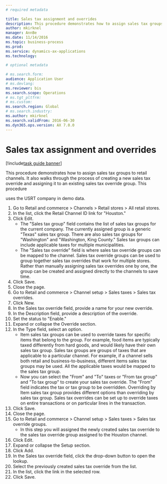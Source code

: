 ```yaml
--- 
# required metadata 
 
title: Sales tax assignment and overrides
description: This procedure demonstrates how to assign sales tax groups to retail channels. 
author: mkirknel
manager: AnnBe 
ms.date: 11/14/2016
ms.topic: business-process 
ms.prod:  
ms.service: dynamics-ax-applications 
ms.technology:  
 
# optional metadata 
 
# ms.search.form:   
audience: Application User 
# ms.devlang:  
ms.reviewer: bis
ms.search.scope: Operations 
# ms.tgt_pltfrm:  
# ms.custom:  
ms.search.region: Global
# ms.search.industry: 
ms.author: mkirknel
ms.search.validFrom: 2016-06-30 
ms.dyn365.ops.version: AX 7.0.0 
---
```

# Sales tax assignment and overrides

[!include[task guide banner](../../includes/task-guide-banner.md)]

This procedure demonstrates how to assign sales tax groups to retail channels. It also walks through the process of creating a new sales tax override and assigning it to an existing sales tax override group. This procedure

uses the USRT company in demo data.

1. Go to Retail and commerce > Channels > Retail stores > All retail stores.
2. In the list, click the Retail Channel ID link for "Houston."
3. Click Edit.
    * The "Sales tax group" field contains the list of sales tax groups for the current company. The currently assigned group is a generic "Texas" sales tax group. There are also sales tax groups for "Washington" and "Washington, King County." Sales tax groups can include applicable taxes for multiple municipalities.  
    * The "Sales tax override" field is where sales tax override groups can be mapped to the channel. Sales tax override groups can be used to group together sales tax overrides that work for multiple stores. Rather than manually assigning sales tax overrides one by one, the group can be created and assigned directly to the channels to save time.  
4. Click Save.
5. Close the page.
6. Go to Retail and commerce > Channel setup > Sales taxes > Sales tax overrides.
7. Click New.
8. In the Sales tax override field, provide a name for your new override.
9. In the Description field, provide a description of the override.
10. Set the status to "Enable."
11. Expand or collapse the Override section.
12. In the Type field, select an option.
    * Item sales tax groups can be used to override taxes for specific items that belong to the group. For example, food items are typically taxed differently from hard goods, and would likely have their own sales tax group.     Sales tax groups are groups of taxes that are applicable to a particular channel. For example, if a channel sells both retail and business-to-business, different items sales tax groups may be used. All the applicable taxes would be mapped to the sales tax group.  
    * Now you can select the "From" and "To" taxes or "From tax group" and "To tax group" to create your sales tax override.    The "From" field indicates the tax or tax group to be overridden. Overriding by Item sales tax group provides different options than overriding by sales tax group.    Sales tax overrides can be set up to override taxes on entire transactions or on particular lines in the transaction.  
13. Click Save.
14. Close the page.
15. Go to Retail and commerce > Channel setup > Sales taxes > Sales tax override groups.
    * In this step you will assigned the newly created sales tax override to the sales tax override group assigned to the Houston channel.  
16. Click Edit.
17. Expand or collapse the Setup section.
18. Click Add.
19. In the Sales tax override field, click the drop-down button to open the lookup.
20. Select the previously created sales tax override from the list.
21. In the list, click the link in the selected row.
22. Click Save.

